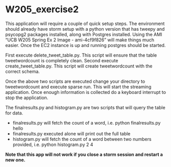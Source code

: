 # W205_exercise2

This application will require a couple of quick setup steps. The environment should already have storm setup with a python version that has tweepy and psycopg2 packages installed, along with Postgres installed. Using the AMI “UCB W205 Spring Ex 2 Image - ami-4cf9f826” will make things much easier. Once the EC2 instance is up and running postgres should be started.

First execute delete_tweet_table.py. This script will ensure that the table tweetwordcount is completely clean.
Second execute create_tweet_table.py. This script will create tweetwordcount with the correct schema.

Once the above two scripts are executed change your directory to tweetwordcount and execute sparse run. This will start the streaming application. Once enough information is collected do a keyboard interrupt to stop the application.

The finalresults.py and histogram.py are two scripts that will query the table for data. 
  - finalresults.py will fetch the count of a word, i.e. python finalresults.py hello
  - finalresults.py executed alone will print out the full table
  - histogram.py will fetch the count of a word between two numbers provided, i.e. python histogram.py 2 4

**Note that this app will not work if you close a storm session and restart a new one.**
